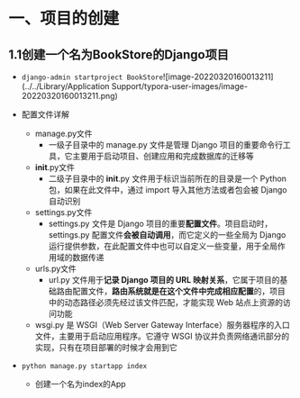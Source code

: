 # 一、项目的创建

## 1.1创建一个名为BookStore的Django项目

- `django-admin startproject BookStore`![image-20220320160013211](../../Library/Application Support/typora-user-images/image-20220320160013211.png)

- 配置文件详解
  - manage.py文件
    - 一级子目录中的 manage.py 文件是管理 Django 项目的重要命令行工具，它主要用于启动项目、创建应用和完成数据库的迁移等
  - __init__.py文件
    - 二级子目录中的 __init__.py 文件用于标识当前所在的目录是一个 Python 包，如果在此文件中，通过 import 导入其他方法或者包会被 Django 自动识别
  - settings.py文件
    - settings.py 文件是 Django 项目的重要**配置文件**。项目启动时，settings.py 配置文件**会被自动调用**，而它定义的一些全局为 Django 运行提供参数，在此配置文件中也可以自定义一些变量，用于全局作用域的数据传递
  - urls.py文件
    - url.py 文件用于**记录 Django 项目的 URL 映射关系**，它属于项目的基础路由配置文件，**路由系统就是在这个文件中完成相应配置**的，项目中的动态路径必须先经过该文件匹配，才能实现 Web 站点上资源的访问功能
  - wsgi.py 是 WSGI（Web Server Gateway Interface）服务器程序的入口文件，主要用于启动应用程序。它遵守 WSGI 协议并负责网络通讯部分的实现，只有在项目部署的时候才会用到它
- `python manage.py startapp index` 
  - 创建一个名为index的App